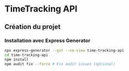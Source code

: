 # TimeTracking API

## Création du projet

### Installation avec Express Generator

```bash
npx express-generator --git --no-view time-tracking-api
cd time-tracking-api
npm install
npm audit fix --force # Fix audit issues (optional)
```
